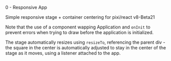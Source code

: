 0 - Responsive App

Simple responsive stage + container centering for pixi/react v8-Beta21

Note that the use of a component wapping Application and `onInit` to prevent errors when trying to draw before the
application is initialized.

The stage automatically resizes using `resizeTo`, referencing the parent div - the square in the center is automatically
adjusted to stay in the center of the stage as it moves, using a listener attached to the app.  